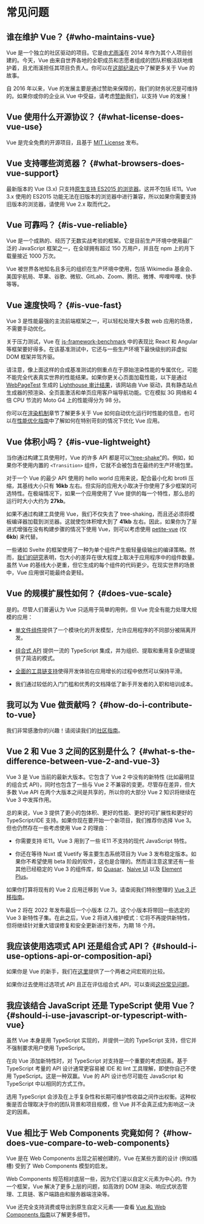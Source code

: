 # 常见问题

## 谁在维护 Vue？ {#who-maintains-vue}

Vue 是一个独立的社区驱动的项目。它是由[尤雨溪](https://twitter.com/yuxiyou)在 2014 年作为其个人项目创建的。今天，Vue 由来自世界各地的全职成员和志愿者组成的团队积极活跃地维护着，且尤雨溪担任其项目负责人。你可以在[这部纪录片](https://www.youtube.com/watch?v=OrxmtDw4pVI)中了解更多关于 Vue 的故事。

自 2016 年以来，Vue 的发展主要是通过赞助来保障的，我们的财务状况是可维持的。如果你或你的企业从 Vue 中受益，请考虑[赞助](/sponsor/)我们，以支持 Vue 的发展！

## Vue 使用什么开源协议？ {#what-license-does-vue-use}

Vue 是完全免费的开源项目，且基于 [MIT License](https://opensource.org/licenses/MIT) 发布。

## Vue 支持哪些浏览器？ {#what-browsers-does-vue-support}

最新版本的 Vue (3.x) 只支持[原生支持 ES2015 的浏览器](https://caniuse.com/es6)。这并不包括 IE11。Vue 3.x 使用的 ES2015 功能无法在旧版本的浏览器中进行兼容，所以如果你需要支持旧版本的浏览器，请使用 Vue 2.x 取而代之。

## Vue 可靠吗？ {#is-vue-reliable}

Vue 是一个成熟的、经历了无数实战考验的框架。它是目前生产环境中使用最广泛的 JavaScript 框架之一，在全球拥有超过 150 万用户，并且在 npm 上的月下载量接近 1000 万次。

Vue 被世界各地知名且多元的组织在生产环境中使用，包括 Wikimedia 基金会、美国宇航局、苹果、谷歌、微软、GitLab、Zoom、腾讯、微博、哔哩哔哩、快手等等。

## Vue 速度快吗？ {#is-vue-fast}

Vue 3 是性能最强的主流前端框架之一，可以轻松处理大多数 web 应用的场景，不需要手动优化。

关于压力测试，Vue 在 [js-framework-benchmark](https://rawgit.com/krausest/js-framework-benchmark/master/webdriver-ts-results/table.html) 中的表现比 React 和 Angular 等框架要好得多。在该基准测试中，它还与一些生产环境下最快级别的非虚拟 DOM 框架并驾齐驱。

请注意，像上面这样的合成基准测试的侧重点在于原始渲染性能的专属优化，可能不能完全代表真实世界的性能结果。如果你更关心页面加载性能，以下是通过 [WebPageTest](https://www.webpagetest.org/lighthouse) 生成的 [Lighthouse 审计结果](https://www.webpagetest.org/result/210818_BiDcYB_4a83d7a1f2a7f6fdc76db16a00b4882d/)，该网站由 Vue 驱动，具有静态站点生成器的预渲染、全页面激活和单页应用客户端导航功能。它在模拟 3G 网络和 4 倍 CPU 节流的 Moto G4 上的性能得分为 98 分。

你可以在[渲染机制](/guide/extras/rendering-mechanism.html)章节了解更多关于 Vue 如何自动优化运行时性能的信息，也可以在[性能优化指南](/guide/best-practices/performance.html)中了解如何在特别苛刻的情况下优化 Vue 应用。

## Vue 体积小吗？ {#is-vue-lightweight}

当你通过构建工具使用时，Vue 的许多 API 都是可以[“tree-shake”](https://developer.mozilla.org/en-US/docs/Glossary/Tree_shaking)的。例如，如果你不使用内置的 `<Transition>` 组件，它就不会被包含在最终的生产环境包里。

对于一个 Vue 的最少 API 使用的 hello world 应用来说，配合最小化和 brotli 压缩，其基线大小只有 **16kb** 左右。但实际的应用大小取决于你使用了多少框架的可选特性。在极端情况下，如果一个应用使用了 Vue 提供的每一个特性，那么总的运行时大小大约为 **27kb**。

如果不通过构建工具使用 Vue，我们不仅失去了 tree-shaking，而且还必须将模板编译器加载到浏览器。这就使包体积增大到了 **41kb** 左右。因此，如果你为了渐进式增强在没有构建步骤的情况下使用 Vue，则可以考虑使用 [petite-vue](https://github.com/vuejs/petite-vue) (仅 **6kb**) 来代替。

一些诸如 Svelte 的框架使用了一种为单个组件产生极轻量级输出的编译策略。然而，[我们的研究](https://github.com/yyx990803/vue-svelte-size-analysis)表明，包大小的差异在很大程度上取决于应用程序中的组件数量。虽然 Vue 的基线大小更重，但它生成的每个组件的代码更少。在现实世界的场景中，Vue 应用很可能最终会更轻。

## Vue 的规模扩展性如何？ {#does-vue-scale}

是的。尽管人们普遍认为 Vue 只适用于简单的用例，但 Vue 完全有能力处理大规模的应用：

- [单文件组件](/guide/scaling-up/sfc)提供了一个模块化的开发模型，允许应用程序的不同部分被隔离开发。

- [组合式 API](/guide/reusability/composables) 提供一流的 TypeScript 集成，并为组织、提取和重用复杂逻辑提供了简洁的模式。

- [全面的工具链支持](/guide/scaling-up/tooling.html)使得开发体验在应用增长的过程中依然可以保持平滑。

- 我们通过较低的入门门槛和优秀的文档降低了新手开发者的入职和培训成本。

## 我可以为 Vue 做贡献吗？ {#how-do-i-contribute-to-vue}

我们非常感激你的兴趣！请阅读我们的[社区指南](/about/community-guide.html)。

## Vue 2 和 Vue 3 之间的区别是什么？ {#what-s-the-difference-between-vue-2-and-vue-3}

Vue 3 是 Vue 当前的最新大版本。它包含了 Vue 2 中没有的新特性 (比如最明显的组合式 API)，同时也包含了一些与 Vue 2 不兼容的变更。尽管存在差异，但大多数 Vue API 在两个大版本之间是共享的，所以你的大部分 Vue 2 知识将继续在 Vue 3 中发挥作用。

总的来说，Vue 3 提供了更小的包体积、更好的性能、更好的可扩展性和更好的 TypeScript/IDE 支持。如果你现在要开始一个新项目，我们推荐你选择 Vue 3。但也仍然存在一些考虑使用 Vue 2 的理由：

- 你需要支持 IE11。Vue 3 用到了一些 IE11 不支持的现代 JavaScript 特性。

- 你还在等待 Nuxt 或 Vuetify 等主要生态系统项目为 Vue 3 发布稳定版本。如果你不希望使用 beta 阶段的软件，这也是合理的。然而请注意这里还有一些其他已经稳定的 Vue 3 的组件库，如 [Quasar](https://quasar.dev/)、[Naive UI](https://www.naiveui.com/) 以及 [Element Plus](https://element-plus.org/)。

如果你打算将现有的 Vue 2 应用迁移到 Vue 3，请查阅我们特别整理的 [Vue 3 迁移指南](https://v3-migration.vuejs.org/)。

Vue 2 将在 2022 年发布最后一个小版本 (2.7)。这个小版本将带回一些选定的 Vue 3 新特性子集。在此之后，Vue 2 将进入维护模式：它将不再提供新特性，但将继续针对重大错误修复和安全更新进行发布，为期 18 个月。

## 我应该使用选项式 API 还是组合式 API？ {#should-i-use-options-api-or-composition-api}

如果你是 Vue 的新手，我们在[这里](/guide/introduction.html#which-to-choose)提供了一个两者之间宏观的比较。

如果你过去使用过选项式 API 且正在评估组合式 API，可以查阅[这份常见问题](/guide/extras/composition-api-faq)。

## 我应该结合 JavaScript 还是 TypeScript 使用 Vue？ {#should-i-use-javascript-or-typescript-with-vue}

虽然 Vue 本身是用 TypeScript 实现的，并提供一流的 TypeScript 支持，但它并不强制要求用户使用 TypeScript。

在向 Vue 添加新特性时，对 TypeScript 对支持是一个重要的考虑因素。基于 TypeScript 考量的 API 设计通常更容易被 IDE 和 lint 工具理解，即使你自己不使用 TypeScript。这是一种双赢。Vue 的 API 设计也尽可能在 JavaScript 和 TypeScript 中以相同的方式工作。

选用 TypeScript 会涉及在上手复杂性和长期可维护性收益之间作出权衡。这种权衡是否合理取决于你的团队背景和项目规模，但 Vue 并不会真正成为影响这一决定的因素。

## Vue 相比于 Web Components 究竟如何？ {#how-does-vue-compare-to-web-components}

Vue 是在 Web Components 出现之前被创建的，Vue 在某些方面的设计 (例如插槽) 受到了 Web Components 模型的启发。

Web Components 规范相对底层一些，因为它们是以自定义元素为中心的。作为一个框架，Vue 解决了更多上层的问题，如高效的 DOM 渲染、响应式状态管理、工具链、客户端路由和服务器端渲染等。

Vue 还完全支持消费或导出到原生自定义元素——查看 [Vue 和 Web Components 指南](/guide/extras/web-components)以了解更多细节。

<!-- ## TODO How does Vue compare to React? -->

<!-- ## TODO How does Vue compare to Angular? -->
